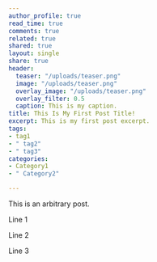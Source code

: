 ```yaml
---
author_profile: true
read_time: true
comments: true
related: true
shared: true
layout: single
share: true
header:
  teaser: "/uploads/teaser.png"
  image: "/uploads/teaser.png"
  overlay_image: "/uploads/teaser.png"
  overlay_filter: 0.5
  caption: This is my caption.
title: This Is My First Post Title!
excerpt: This is my first post excerpt.
tags:
- tag1
- " tag2"
- " tag3"
categories:
- Category1
- " Category2"

---
```

This is an arbitrary post.

Line 1

Line 2

Line 3
